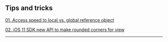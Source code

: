 ## Tips and tricks

[01. Access speed to local vs. global reference object](https://github.com/mikehouse/iOS-Tricks/blob/master/Tips%20and%20Tricks/01.%20Access%20speed%20local%20vs.%20global%20reference%20object/README.md)

[02. iOS 11 SDK new API to make rounded corners for view](https://github.com/mikehouse/iOS-Tricks/blob/master/Tips%20and%20Tricks/02.%20iOS%2011%20SDK%20new%20API%20to%20make%20rounded%20corners/README.md)

---

